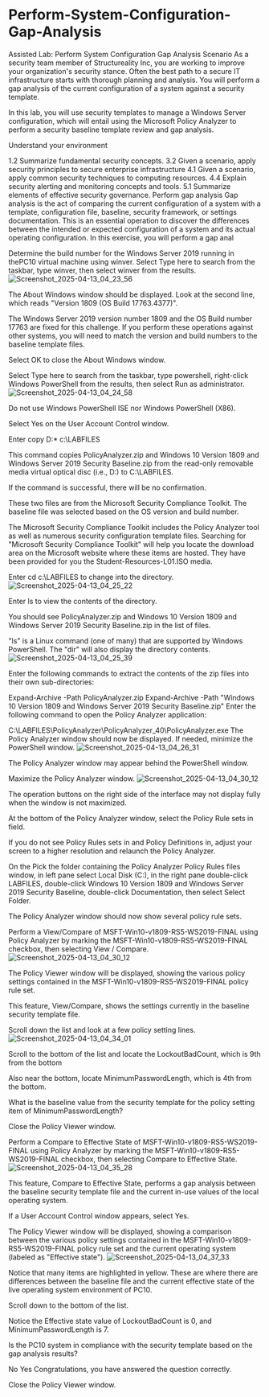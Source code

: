 # Perform-System-Configuration-Gap-Analysis
Assisted Lab: Perform System Configuration Gap Analysis
Scenario
As a security team member of Structureality Inc, you are working to improve your organization's security stance. Often the best path to a secure IT infrastructure starts with thorough planning and analysis. You will perform a gap analysis of the current configuration of a system against a security template.

In this lab, you will use security templates to manage a Windows Server configuration, which will entail using the Microsoft Policy Analyzer to perform a security baseline template review and gap analysis.

Understand your environment

1.2 Summarize fundamental security concepts.
3.2 Given a scenario, apply security principles to secure enterprise infrastructure
4.1 Given a scenario, apply common security techniques to computing resources.
4.4 Explain security alerting and monitoring concepts and tools.
5.1 Summarize elements of effective security governance.
Perform gap analysis
Gap analysis is the act of comparing the current configuration of a system with a template, configuration file, baseline, security framework, or settings documentation. This is an essential operation to discover the differences between the intended or expected configuration of a system and its actual operating configuration. In this exercise, you will perform a gap anal

Determine the build number for the Windows Server 2019 running in thePC10 virtual machine using winver. Select Type here to search from the taskbar, type winver, then select winver from the results.
![Screenshot_2025-04-13_04_23_56](https://github.com/user-attachments/assets/0894b570-e48b-47ba-bf41-304b37ab0bac)

The About Windows window should be displayed. Look at the second line, which reads "Version 1809 (OS Build 17763.4377)".

The Windows Server 2019 version number 1809 and the OS Build number 17763 are fixed for this challenge. If you perform these operations against other systems, you will need to match the version and build numbers to the baseline template files.

Select OK to close the About Windows window.

Select Type here to search from the taskbar, type powershell, right-click Windows PowerShell from the results, then select Run as administrator.
![Screenshot_2025-04-13_04_24_58](https://github.com/user-attachments/assets/5f2f825f-01d2-42f2-a315-e5b1306c9a20)

Do not use Windows PowerShell ISE nor Windows PowerShell (X86).

Select Yes on the User Account Control window.

Enter copy D:\* c:\LABFILES

This command copies PolicyAnalyzer.zip and Windows 10 Version 1809 and Windows Server 2019 Security Baseline.zip from the read-only removable media virtual optical disc (i.e., D:) to C:\LABFILES.

If the command is successful, there will be no confirmation.

These two files are from the Microsoft Security Compliance Toolkit. The baseline file was selected based on the OS version and build number.

The Microsoft Security Compliance Toolkit includes the Policy Analyzer tool as well as numerous security configuration template files. Searching for "Microsoft Security Compliance Toolkit" will help you locate the download area on the Microsoft website where these items are hosted. They have been provided for you the Student-Resources-L01.ISO media.

Enter cd c:\LABFILES to change into the directory.
![Screenshot_2025-04-13_04_25_22](https://github.com/user-attachments/assets/228f5fe5-68b6-4184-8344-abca41b1c4a6)

Enter ls to view the contents of the directory.

You should see PolicyAnalyzer.zip and Windows 10 Version 1809 and Windows Server 2019 Security Baseline.zip in the list of files.

"ls" is a Linux command (one of many) that are supported by Windows PowerShell. The "dir" will also display the directory contents.
![Screenshot_2025-04-13_04_25_39](https://github.com/user-attachments/assets/ef7f53a7-0438-4007-b27c-9a6b315f6b87)

Enter the following commands to extract the contents of the zip files into their own sub-directories:

Expand-Archive -Path PolicyAnalyzer.zip
Expand-Archive -Path "Windows 10 Version 1809 and Windows Server 2019 Security Baseline.zip"
Enter the following command to open the Policy Analyzer application:

C:\LABFILES\PolicyAnalyzer\PolicyAnalyzer_40\PolicyAnalyzer.exe
The Policy Analyzer window should now be displayed. If needed, minimize the PowerShell window.
![Screenshot_2025-04-13_04_26_31](https://github.com/user-attachments/assets/17b0f73a-34af-4cbf-b6ae-ac36f1884cb8)

The Policy Analyzer window may appear behind the PowerShell window.

Maximize the Policy Analyzer window.
![Screenshot_2025-04-13_04_30_12](https://github.com/user-attachments/assets/7ab0ec2b-4c0f-4c53-a80e-0605deb46521)

The operation buttons on the right side of the interface may not display fully when the window is not maximized.

At the bottom of the Policy Analyzer window, select the Policy Rule sets in field.

If you do not see Policy Rules sets in and Policy Definitions in, adjust your screen to a higher resolution and relaunch the Policy Analyzer.

On the Pick the folder containing the Policy Analyzer Policy Rules files window, in left pane select Local Disk (C:), in the right pane double-click LABFILES, double-click Windows 10 Version 1809 and Windows Server 2019 Security Baseline, double-click Documentation, then select Select Folder.

The Policy Analyzer window should now show several policy rule sets.

Perform a View/Compare of MSFT-Win10-v1809-RS5-WS2019-FINAL using Policy Analyzer by marking the MSFT-Win10-v1809-RS5-WS2019-FINAL checkbox, then selecting View / Compare.
![Screenshot_2025-04-13_04_30_12](https://github.com/user-attachments/assets/3a87be78-45ea-485f-bc09-859cfccb23bd)

The Policy Viewer window will be displayed, showing the various policy settings contained in the MSFT-Win10-v1809-RS5-WS2019-FINAL policy rule set.

This feature, View/Compare, shows the settings currently in the baseline security template file.

Scroll down the list and look at a few policy setting lines.
![Screenshot_2025-04-13_04_34_01](https://github.com/user-attachments/assets/08df8a97-43fb-44e8-a0bd-cef5895ac85d)

Scroll to the bottom of the list and locate the LockoutBadCount, which is 9th from the bottom

Also near the bottom, locate MinimumPasswordLength, which is 4th from the bottom.

What is the baseline value from the security template for the policy setting item of MinimumPasswordLength?

Close the Policy Viewer window.

Perform a Compare to Effective State of MSFT-Win10-v1809-RS5-WS2019-FINAL using Policy Analyzer by marking the MSFT-Win10-v1809-RS5-WS2019-FINAL checkbox, then selecting Compare to Effective State.
![Screenshot_2025-04-13_04_35_28](https://github.com/user-attachments/assets/edbec7b6-158e-4c76-b6ca-edde8e2ebe96)

This feature, Compare to Effective State, performs a gap analysis between the baseline security template file and the current in-use values of the local operating system.

If a User Account Control window appears, select Yes.

The Policy Viewer window will be displayed, showing a comparison between the various policy settings contained in the MSFT-Win10-v1809-RS5-WS2019-FINAL policy rule set and the current operating system (labeled as "Effective state").
![Screenshot_2025-04-13_04_37_33](https://github.com/user-attachments/assets/98cc95d0-e0d8-4c55-8d52-92bcd99a72ab)

Notice that many items are highlighted in yellow. These are where there are differences between the baseline file and the current effective state of the live operating system environment of PC10.

Scroll down to the bottom of the list.

Notice the Effective state value of LockoutBadCount is 0, and MinimumPasswordLength is 7.

Is the PC10 system in compliance with the security template based on the gap analysis results?

No
Yes
Congratulations, you have answered the question correctly.

Close the Policy Viewer window.

